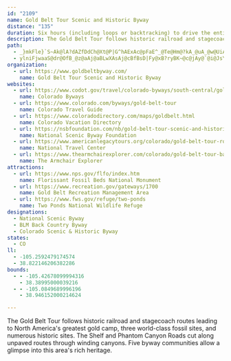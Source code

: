 ```yaml
---
id: "2109"
name: Gold Belt Tour Scenic and Historic Byway
distance: "135"
duration: Six hours (including loops or backtracking) to drive the entire byway
description: The Gold Belt Tour follows historic railroad and stagecoach routes leading to North America's greatest gold camp, three world-class fossil sites, and numerous historic sites. The Shelf and Phantom Canyon Roads cut along unpaved routes through winding canyons. Five byway communities allow a glimpse into this area's rich heritage.
path:
  - _}mkFle}`S~Ak@lA?dAZfDdCh@Xt@P|G^hAExAc@pFaE^_@Te@Hm@?kA_@uA_@w@UiA@w@Vy@x@s@x@G~@Ht@Mr@m@t@gAp@_@t@Cj@J~AxAlARx@StBsA`@Kr@JPJb@j@^`BLTd@j@t@V|CCr@In@i@T_@Ha@?qAOy@m@gBEg@LiA^u@dCsAh@w@LyAMiDr@eCDaACi@UaAkAqBq@m@qB_Am@m@oAsE}CuFKeBd@kBbAy@p@Ax@^r@fAfB~An@LnBLr@^vItLrCrC`@dA`@rB^bAp@l@p@Lt@SX_@hCeFbDcF|@w@dDyA`CyBzAg@fA?h@FdS~HfBl@dAJh@?`EYbJaA|DC`BUx@]pA_Ar@eAn@iBTwAHqAOmBuAsESy@IaBB{AbCwIJaA?aAOyAi@}A_AuAyD_Ea@{@WoAIcA@_BLw@ZeAl@aAvEsFb@s@t@gBXyAN_BE_Ds@gGn@gG\mB?aAGe@oBcEYu@vA{RaGm@VgF|@cNVwAnA_EJgBNsDE{AEy@SeAHm@tDqG`D{B^q@Nm@PsB`@eBt@oAXQjBKl@S^g@p@sB~@e@t@?d@LzBxBf@Df@Et@e@bCkCx@}A\_CC_BQwCNc@h@}@z@_@|BdBt@?b@Wt@cA|CcH^a@l@Md@Nh@x@TjACdAUpAK`CGlGFlDXrCj@rBp@`Az@DpIg@|@R|@f@|@dAl@\t@Kb@]t@{Ad@k@p@Gj@FhAvAb@Xd@Lh@?x@Wb@i@p@wAv@YrAJ~@^nB~A|@FdB{@|BTn@?x@[XqAOaCDgAXw@b@k@Nm@i@gFN}@`Ay@vBV|@xCt@rAt@dAbBl@dF\lAIlBm@fBAnA`@lE~FbBZbBg@x@e@hASjDf@jAAr@QlHyEn@eBrAaHXu@n@y@pHyFvK_GxAUvADbCb@v@M`Am@dAWjBJdBe@`B{@`ADxBlApDzAdBBvDy@|DRnCk@hAGjDXjAK|EgFjAe@vBGfDLxARhDbBbAN^AlD}@vA?pA_@lCmC|AaAf@s@l@gEh@w@j@SdEEdCYdFMdGfCv@@d@Ml@[Ti@Nu@OeC^kAXUPQdEK~Au@rBUtAa@b@e@Xo@NcBx@sBJs@[aBe@o@wAiIiBeBOGsA`@uB|By@zA_@b@yBf@w@j@cCZ_B~@sBv@sDzCcAjAeAhBaCpBoArAUDMEBa@nAwA|DgG|@gAbC}B`G{EjBoArCu@rBuBvCmDhDgCx@]X?n@Jh@XbAdClAfAdAjChB`AbCjCp@Lf@A~Au@h@An@Fl@\~AlBxA^h@En@eA^mApDuCt@iAdAy@`AgArDdA~@p@hBx@n@BzB_@j@cADsDRy@^s@rBwBr@gF`@y@r@m@|BKtA`@fBxAj@jATpARrBDfAAfCn@xEHfBz@fD?jA_@xA?xAnBjG`ApEdB`KV^ZVn@Dr@Xn@~@@f@a@pACZNpAT^RXhB`@lAa@d@Fh@VhAzEx@|@n@NpAMd@PZ^Lf@@x@RXTF|CCr@z@Tp@^f@l@RhAJt@GbAe@z@y@j@Kt@Ln@j@Hv@ZTp@Dz@M|DeBRD`@t@RdC?pAb@jADbHhA~B?`@Y~@IjATx@l@JbBSd@@tAf@zCjBCrBFP`@d@ZR`DRb@ZTn@?Zm@~A?j@R`@ZPhEWt@PRX@r@i@xAE\B^JZ^RbASTLRb@Nr@j@lBRXn@XfFVd@EhA}@v@cAdCmGrA}@v@y@jAuBv@_@`@@rA|@hA`@x@k@Xe@~DsClAm@b@g@d@mAtAmF|@sB~D_HVSxBs@~AFRGxAmDhDeCb@k@dAYb@[^e@Nm@f@}@f@o@h@]|CPxBYrAo@d@m@hBwFPkBTe@`@S\Lx@jAb@LVEl@g@Rc@tAsDb@MrAAn@SNkA`@eApBeA~@Jx@QpD{F`@[b@Ix@Vj@SVcB~AiFrAsAnAmElA}C^Yd@J|BxATMJk@LaCMw@_@mABoARo@V[x@Dv@XXCJO?Wk@yD]mAEw@@u@p@kBlBoBtCwFpB{BjAk@hBMxAXjBjAp@?XKTYNqALUZQb@@d@PXVb@x@j@Th@Lh@OlAcB?o@q@wFLgAvGyB^?^Vh@x@n@dCXXx@RXEPMpCgEx@o@hA\lB`Bd@P~@MjBcAf@aAhAaBRi@bBiIh@eBbDeE~@uBLaACeDDe@hAqBx@uC^a@^OxA?r@g@RSPyDRg@TSfBo@Xa@t@sBx@]rASTObAoC^YdASbAaA|B{CTo@Bo@IcAOa@YWYi@oAqFCyBOeA_AaA_@KiBG_@Mi@y@Ik@Dg@r@oCZi@rAWb@D~@f@^d@`AxBzA~A^r@b@dBTdDN`AtArBjD~ClARj@Gx@i@b@o@~@kCxAkCdAsArAs@xAk@v@MpABl@HfAv@l@~@f@`Bh@rE`BrBv@Pd@EvBqBhAa@n@Rt@v@Vz@@l@?tMHdARj@Xf@j@d@h@Rh@HnAKfDkBn@Qx@Er@TdAfBf@^PL~@?bBs@xAsCXW^G^@XTj@x@zBXhAx@JX?xAJf@Vr@tAdCFrASnFNpA^rAr@r@bDvAnAlAl@lA^lANxANrCC~CHX|AfBVj@f@tCNd@n@j@~@LTV`DdEfEhET^DRErAe@pBIp@Nt@nAfCQ~DXxA`@j@h@Rx@LbCe@bAXh@nAz@nAf@~APjDRz@Xf@~@v@xAj@jAL`AYpAwAd@UjA?rB`CbD|@`@lAVfBn@pAnAZlADrCs@^@b@b@Xr@ZrDRr@xAdCX`B?f@SbA}BhGk@dCGp@LlAR`@n@\zB]b@?lDv@^LRV^`AAdAgArC[nAm@~EC`DDjCJr@x@dA|@@fCmBb@SbCMd@WrBoD^Kt@Rf@`AX|@@dAEZy@fBmDpBe@x@Gr@Fx@N^n@b@r@Ln@Fn@Gt@g@f@w@^YPEf@FdAhAr@LTKn@g@Hy@EqADu@R_@|C_Av@IbCaBfAAfBRx@KlAe@lAJ\LV^Vj@NnBTx@b@p@XJtALpAr@ZDp@g@j@mAtByBl@c@`AYVVDr@MrA`@x@r@p@tBtAt@P\?nAkB\Ah@Pp@b@ZGv@{Ax@sC~@eBNkABmFIsFi@{Bo@yAC{AJq@VYp@Il@[E_Bi@uERy@nBk@r@LnBdBn@Rl@K~@cANkBR}@p@m@nHLf@Bv@l@j@zBr@~@p@P`@Gj@iAFqHNsBnAs@h@ZnBlBbAJb@a@N_Bd@eBIgAQw@kBqBWoA@y@Pq@Zk@lHaG~As@vC_AbD_B~@OlCn@~@D`AYX[p@}An@uEr@sA~@kA|@?bAWdBmEr@a@N[J}AB{Cd@yAfAyA~@}@n@EdAVvA~@hArCxA`GTjBh@lAlHtB`BpA~A`@fJhB`Ef@bG@hRc@|CTbAP|G`CzHjEhDxCpAbBdHlMbBjCbF`GvDzCvGjDxAf@hD|AbAT|Em@bAXtBlAfCp@bAFtAMpDsAz@w@fA_B^}CDyCHmBTqA~@eBrA_AjHgCdPoGrD_@|h@eB|TgAfIm@lFO~tAfCrSTbAZvBxBdElGbAzBbCxLd@~@n@Xr@WpIgIdPcIj[oIdAQbBCryApArCKh@MrIaDfBe@`My@rDL`APjBl@rFlEzDpBtDfA|z@pPoDp\sALiEs@yBb@sA~@mCxD}E|Ho@lFyArCwFrIcPvYmHzLeBlDo@tCmBlM}@lEYr@iAxAeAx@sBrC[p@}B|He@~CmBfQCt@hAdIb@`BxA`E~@~Cf@rD`@nED|@WtCyAjFaAlCeBrDSx@AfAl@`H?fH_@zKu@dJoCpJeGzOsBrCuCxEqEfGuJxO_EbGsDfHgDxI[`@{E~Dq@~@aFvMS|AEnCBbyAA?ml@Dk`@aBcAG_DBmEp@qEpBaBrAkDfEyAlCuJtSu@fAs@l@kBdAs@RgBPgk@Do@Pe@t@YRqIHTtCErEec@@_}DS}WJqHL}B^oAj@iBEc@JaByA_HaH_Bk@sAJaDtAuD|@}IlAiJ|@iFKy@ZuAdA{BjCcARoA?[E_K_DcDyBy@YeADqDrAs@DsCKu@XsGjIyAxAwGfEkA`@uEjAgDlBuBv@kBToF\sEHkG|AqHjCyBz@oAx@S\Ur@_@hCgA~A{@p@}DlAy@As@OsB|@k@LgCSeA?cBl@o@Ji@?qB_@wAKwCb@}DnAU^m@dBe@`@[Ha@Ei@S_BkBi@W{@?oDvB}D`DeBjAoAZs@^_@d@_@rAo@dAc@^oAX{AJuB_@{@y@}AmCmDwEcCiAqLqBiCgAsA}@yAa@}BKiBFiShDqJlAwA^UNo@hAq@tD_@dD]d@_NQ_Ra@}AXiD|A_APwCRaHIu@BSDe@v@yBbHc@x@cFjGuAlAeIjDi@Zi@j@_@~@K`AMlMGr@Q\UHi@HsVEyTQ{NP_JtTuAtC}@z@_Bt@mBTuBYqGsCwGiD}RqO_B]}@IsE?gHUo@O_@a@}@yD_@g@_Aq@Es@FyDCSg@_@aF_A_Aa@{@cAc@Y_@G}GS_Ks@yEkBsAQ}DmAaFeAu@GyAJaATe@\iBnB{BnAcD`AyOnJwBdAoFfBgB~@k@P}BmAq@k@mEgFcIuFcF_CuNmEi@_@Oc@B[Fe@h@kA^[rBeAZk@Am@[y@Ds@O_AN_BOM}@So@]cAAu@QcDqAiAsAiAs@}@_BoB_Bo@oA_@_@eAKu@q@_EsAsAB{@f@]l@i@Vo@Qs@m@_A]i@AiAl@q@j@[z@a@n@}@n@e@JwAvAiAx@cFxAiAEk@YcASmBiBi@Ma@k@_@mBy@aA]?YZEVDfDA^O^]f@cDpCiAzAO\OlBOt@GpAQl@YDy@_@I_@RyBXeACuBFy@d@mBt@qAHgA?Q_@e@IUA]`@sAM{@B]VyB~@iEt@_BDe@q@[Mq@UIsCbAwBQoAx@yBM_Bs@}@m@O?i@`@i@Ry@AeAWOGi@eAm@e@_@s@?YKy@s@q@_AMs@gAi@kAKg@PoAASaAIeFImC[[Dk@h@{CR}@^U\M~@a@r@m@j@_Af@i@RoAAsARmA?k@^y@dAiCKcA`B}CvDoAXiAFc@d@wC`@k@d@O|@IzBYrA_A~Ao@xBy@fAEv@Yh@mAn@_CD_@QmBw@oBe@iAg@YQkC|@qAFcDUgB@eB[c@?sEtAy@r@S\BlACr@[vAiBlCm@bBBdBJxA~@pEGnAWPo@FcFm@eBs@iAgAgA_B}CqDaAa@mBLwBSe@@yAVeAm@{AE_ASyA?s@^yC~CiAhHo@~As@rAaAjAuAtAe@PiBy@_@_@I]y@sA_@mAmAmBu@qBqAuEqCgG_AuCgBkB[e@i@oC}@qAoCsAs@GyABi@PwAGw@e@y@sAcBq@}@?kAlAgAh@y@F{@E_Ak@s@m@i@eAOaAYg@Kw@QsB{@mCyAmAyBWMQyBuGa@e@S_@?YJu@a@y@g@WeAQ}@Pm@[Ge@CmBKe@iBmD}DQwBrAi@d@e@p@cA?i@R_A`@k@j@g@r@q@d@aA@u@g@i@w@w@sB{@oAOE_AJ_At@YGOJO^Bz@]Vg@FuAs@e@g@Im@?WPm@jBeCDy@Om@mB_@eBq@mAX[Ea@SuBSmBCuBYcAgAeB{E}A{CgAiA_@Ak@Fy@h@CZQ?iCkBgAGyAsAeB?kCf@eArAaCYW_@DeBEaAw@eAcEoClD_GRyCGk@yAyAmAUqAlBmAlAoBuAYq@?_Bw@_GQS{AMUK_@yB{BaDuBe@uDMUM}AkCu@GqDr@kAs@aImHmF_@Cs@Xw@hBUJq@\ErDdAN]?UaE_E_DwBCUVqA_AuFsAq@kDuEaBeAs@p@YKIYUkEsDoFcAsDkKoL}@yAuCsI}A_AiAa@}B]yDAcEmCgHs@qCeBy@cAu@gBk@y@Qs@KoB[}@c@s@i@_@iBe@_As@cBQ}@o@eBW{EkByAS_AGuA_@qGLs@YkCPaCK}CRyAm@W?aARmCs@yADkHjAiE`AaBfAqASYDqFrEoFd@gDCy@ViAf@e@D}Aa@oB@qAMmAk@aCe@cDRo@[]_@sAqCu@MaB?]UqGzGaCtAkCl@gF?yDD`A`t@UtJUv@iAlByAfBqJpF}ArAsEzGyBdC_MpQyClFiCfF_AxAaU~UYh@ElB^lEb@zCVxFAj@MXa@XqCRe@GUQYg@i@qB_@y@_BgCiAmAaCcBwN}GeA}@sA_BwDoC}@_@aJ_BmBBkAXi@X_CtBgFxAu@FqBCiIzAaDz@qBX_CA_E_BcAU_@Ci@PcE`DMTKj@Ij@E\Op@Or@Ur@Ul@SX_ApAWh@Sh@ELENEXC^AXAx@MxAOx@M`@ILOJQDW?cEa@}A]eAc@]QUSQUGIO]Y]s@e@SSUUSg@Oi@UcAm@qCKm@Kc@Qc@i@cAq@@SEWE_@@e@H]NSBEPGPGb@AFCZAT?f@Ej@IVKR?ZKb@_AxBk@d@uAZuBDyCVgHFuBS{@RuBlAmAjAO^O~@Q~B]l@qBlBuAbAoAhBW~@QlBE`FiAlDYvCi@fDcBzD_CbDs@b@sBJi@NsA`AuA`@mD~EcBtDe@|Ay@fFuAlCw@fC_@~@y@`AkLxK_@r@[xDMp@cCnEcA~@sClAi@d@}CdFKl@C`Aq@pCmCzG_GnIoG~HeIbJu@jBs@`GoAdBmCrCK~Af@nR?`C_DrMkBtJWtCKlD_@rE_BzHCfC|@fGB|AAfCe@vBq@hBy@dBaAxAmAdAy@^iCFgYSaD@_GBuBFsCv@aCfAmOfIaG~B{GhFwUbUuKrIaN|RwAvA{B`AaCV_EQah@_AejAaFix@gB{ERcATcH~BaHvCoLhDkHjBaPXcESqFm@{F_AaGsBeG_B_IqAy@Q}D{@kG}BgBO}AR{F|AqSFiAXgF`CyBv@uIlByC~@_CrBeMlOy@t@i@Vq^bKeq@vQaZxDoC?aDm@gOqBsH{BsIsDmDmAk@CyBNi\nJkF~Bso@~`@gH`GcAd@oAR
  - ylniFjwaaS@dr@OfB_@z@aAj@aBLwXAsAj@cBfBsD|Fy@xB?ryBK~@c@jAy@`@i@JsYLqq@@qAH}V`QvWds@hApCvDlGr@bBp@hC|@bEh@dDh@zFhA`P?zCYpA_@t@i@n@cBx@iC@mv@wLcCQiBGoQNcEGaEY[Qa@EcEEaBNiPrCkQnBqU|B}Cf@iDlAo`@bQeNdEqKlCcDrA}BpAsBlBSZyUtTsU~YoA~Bq[fy@cBnCc@b@}HtGm@r@_AxBiBbFo@xAoE~F{CdFaEnI{@lC_@rBSdBErEHlA\dCt@zD|@rFFrBExE}FhwA?tIh@p}@BdIGnDaAdWKHy@~TFNwGngBYvEU|Ig@~@UPcFXsA?oN}@wDByC`AiA|@gBxB{b@jx@oArAaB`AkCv@yFjAgCt@cN~GkAdA_BhBwQ|Zu@dByA~EwExSeLrXuIrT{Rzi@oAbF]xCQ`DGnc@KxJSlCk@`EiAxFcBxEk[~j@{BvEqBxGgHd^g@xAq@pA{DfFaDxDw@n@oHpEiKnFwGxCgDdA{^nDqJh@wLX{Mx@_HnBo@JsUr@yFJ}AMgF_CiAYaKyBgBEuBJmBMsEsA}J_BoR_JgAu@s@y@oEyFkJqU]i@yCoDyAyAsA}@oASoADgA^k@^c@ZcFbGmD|EyAsBm@KmFpBoB^y@DyCq@gBM}F^}FdAgBI_Bs@_CsCwAsAsFiEyCqDyA_Dg@a@k@ScCFiAJsBf@}CdByA|A_@fA_BnJYrCKd@c@~@uJhGmFx@wFrC_Bp@i@DmEg@oHcBaBaA}CsCo@_@aB_@eBGgEr@}B@uB_AyB{B_@WuGuAsHQyBg@aEJ_CKgFi@}DaCcEaB}@s@yAmCyAcHy@uCq@{FWqAsByEuAsAaFuDuAsDcBqC}DiFgCyBcMsHgEmBaC_Bu@gBSaA[eDgCgm@LyG`AcOl@aSHcOCoLXgi@EmB_@_DsBgF}@aB_Ay@}H_E}CkCqA_B{EcKaD_GeA{Ai@e@cAe@mDYcELkKp@o@?}Ak@}FiDcBq@sAMmLKuEr@gHfBmIdBcADoAEk@EwBm@sGyCsPEoNsA}Fy@aOmCmBw@iBoA{IaKaIuHoC_C}BsCs@eBuByGiA{EIkBOcPDuDj@uOGsCSeAsG{SuFqOiCyIKeAEsACmXOwAs@yAy@{@u@i@wCgA_AMuMQ}AXwBx@uDfCsEbCc@F[EoAs@_A}@i@gAyGcS{AiHi@qB}AuCyDsFcEwD}@cA}QoVu@qBg@mBmBaNe@sAaBgDyDgDuIyG_Bs@iBGeLlAiDDcBKcAYmA_@eBgAm@kAk@iKiBwF}@uBiA_BgKwL}EiG{L}Qu\_ViOmNeAaBkJoSiAeBuPoTmBuEe@mBI_BHs]Sw@i@_A{@u@sAo@iAMsAEsARo@b@gGlG_Ah@oAViuA{@ch@zEoIf@}J~@mGEmAQiAgAyAyB_Au@}Bk@uA_A]Ks@?{A^oMzIwJrLgHhHaBvAk@^gE`BiBb@cB@yCe@y@s@cC{CcDwCaKiF}ByDWKgA?iAl@iAvAu@hEkGxOaBCsJiFaKsEwAe@ca@uFw@WgRoO}EsBsK{FyCy@mQkCoCGqE`BuElF{A`A_A^sAPcBKoCgBc@mAIeCk@yDoBoEw@q@y@SeBQcGSyGk@wIUyBWy@UoA_A{ImMqKsJyCyBw@iAeKaTuDoGiK{MeB_BiAk@wFYoBaAmSeOuBcBa@}B?E
organization:
  - url: https://www.goldbeltbyway.com/
    name: Gold Belt Tour Scenic and Historic Byway
websites:
  - url: https://www.codot.gov/travel/colorado-byways/south-central/gold-belt
    name: Colorado Byways
  - url: https://www.colorado.com/byways/gold-belt-tour
    name: Colorado Travel Guide
  - url: https://www.coloradodirectory.com/maps/goldbelt.html
    name: Colorado Vacation Directory
  - url: https://nsbfoundation.com/nb/gold-belt-tour-scenic-and-historic-byway/
    name: National Scenic Byway Foundation
  - url: https://www.americanlegacytours.org/colorado/gold-belt-tour-road-trip/
    name: National Travel Center
  - url: https://www.thearmchairexplorer.com/colorado/gold-belt-tour-back-country-byway.php
    name: The Armchair Explorer
attractions:
  - url: https://www.nps.gov/flfo/index.htm
    name: Florissant Fossil Beds National Monument
  - url: https://www.recreation.gov/gateways/1700
    name: Gold Belt Recreation Management Area
  - url: https://www.fws.gov/refuge/two-ponds
    name: Two Ponds National Wildlife Refuge
designations:
  - National Scenic Byway
  - BLM Back Country Byway
  - Colorado Scenic & Historic Byway
states:
  - CO
ll:
  - -105.2592479174574
  - 38.822146206382286
bounds:
  - - -105.42678099994316
    - 38.38995000039216
  - - -105.0849689996196
    - 38.946152000214624

---
```


The Gold Belt Tour follows historic railroad and stagecoach routes leading to North America's greatest gold camp, three world-class fossil sites, and numerous historic sites. The Shelf and Phantom Canyon Roads cut along unpaved routes through winding canyons. Five byway communities allow a glimpse into this area's rich heritage.
